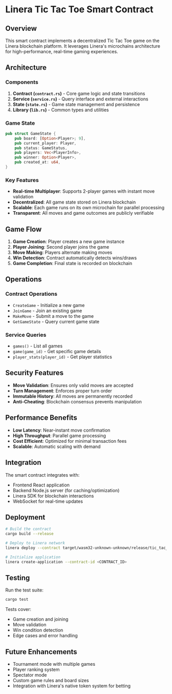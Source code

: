 # Linera Tic Tac Toe Smart Contract

## Overview

This smart contract implements a decentralized Tic Tac Toe game on the Linera blockchain platform. It leverages Linera's microchains architecture for high-performance, real-time gaming experiences.

## Architecture

### Components

1. **Contract (`contract.rs`)** - Core game logic and state transitions
2. **Service (`service.rs`)** - Query interface and external interactions  
3. **State (`state.rs`)** - Game state management and persistence
4. **Library (`lib.rs`)** - Common types and utilities

### Game State

```rust
pub struct GameState {
    pub board: [Option<Player>; 9],
    pub current_player: Player,
    pub status: GameStatus,
    pub players: Vec<PlayerInfo>,
    pub winner: Option<Player>,
    pub created_at: u64,
}
```

### Key Features

- **Real-time Multiplayer**: Supports 2-player games with instant move validation
- **Decentralized**: All game state stored on Linera blockchain
- **Scalable**: Each game runs on its own microchain for parallel processing
- **Transparent**: All moves and game outcomes are publicly verifiable

## Game Flow

1. **Game Creation**: Player creates a new game instance
2. **Player Joining**: Second player joins the game
3. **Move Making**: Players alternate making moves
4. **Win Detection**: Contract automatically detects wins/draws
5. **Game Completion**: Final state is recorded on blockchain

## Operations

### Contract Operations

- `CreateGame` - Initialize a new game
- `JoinGame` - Join an existing game
- `MakeMove` - Submit a move to the game
- `GetGameState` - Query current game state

### Service Queries

- `games()` - List all games
- `game(game_id)` - Get specific game details
- `player_stats(player_id)` - Get player statistics

## Security Features

- **Move Validation**: Ensures only valid moves are accepted
- **Turn Management**: Enforces proper turn order
- **Immutable History**: All moves are permanently recorded
- **Anti-Cheating**: Blockchain consensus prevents manipulation

## Performance Benefits

- **Low Latency**: Near-instant move confirmation
- **High Throughput**: Parallel game processing
- **Cost Efficient**: Optimized for minimal transaction fees
- **Scalable**: Automatic scaling with demand

## Integration

The smart contract integrates with:
- Frontend React application
- Backend Node.js server (for caching/optimization)
- Linera SDK for blockchain interactions
- WebSocket for real-time updates

## Deployment

```bash
# Build the contract
cargo build --release

# Deploy to Linera network
linera deploy --contract target/wasm32-unknown-unknown/release/tic_tac_toe.wasm

# Initialize application
linera create-application --contract-id <CONTRACT_ID>
```

## Testing

Run the test suite:
```bash
cargo test
```

Tests cover:
- Game creation and joining
- Move validation
- Win condition detection
- Edge cases and error handling

## Future Enhancements

- Tournament mode with multiple games
- Player ranking system
- Spectator mode
- Custom game rules and board sizes
- Integration with Linera's native token system for betting

